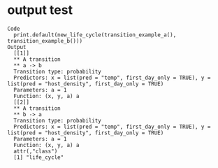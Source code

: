 # output test

    Code
      print.default(new_life_cycle(transition_example_a(), transition_example_b()))
    Output
      [[1]]
      ** A transition
      ** a -> b 
      Transition type: probability
      Predictors: x = list(pred = "temp", first_day_only = TRUE), y = list(pred = "host_density", first_day_only = TRUE)
      Parameters: a = 1
      Function: (x, y, a) a
      [[2]]
      ** A transition
      ** b -> a 
      Transition type: probability
      Predictors: x = list(pred = "temp", first_day_only = TRUE), y = list(pred = "host_density", first_day_only = TRUE)
      Parameters: a = 1
      Function: (x, y, a) a
      attr(,"class")
      [1] "life_cycle"

